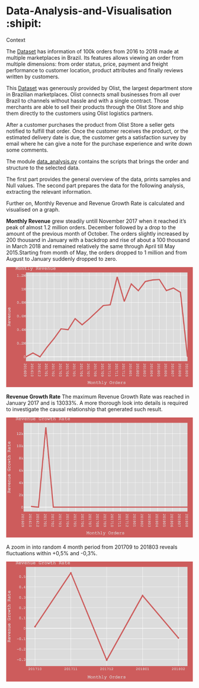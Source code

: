 # Data-Analysis-and-Visualisation :shipit:

Context

The [Dataset](https://www.kaggle.com/olistbr/brazilian-ecommerce) has information of 100k orders from 2016 to 2018 made at multiple marketplaces in Brazil. Its features allows viewing an order from multiple dimensions: from order status, price, payment and freight performance to customer location, product attributes and finally reviews written by customers.

This [Dataset](https://www.kaggle.com/olistbr/brazilian-ecommerce) was generously provided by Olist, the largest department store in Brazilian marketplaces. Olist connects small businesses from all over Brazil to channels without hassle and with a single contract. Those merchants are able to sell their products through the Olist Store and ship them directly to the customers using Olist logistics partners. 

After a customer purchases the product from Olist Store a seller gets notified to fulfill that order. Once the customer receives the product, or the estimated delivery date is due, the customer gets a satisfaction survey by email where he can give a note for the purchase experience and write down some comments.

The module [data_analysis.py](https://github.com/icodeitnl/Data-Analysis-and-Visualisation/blob/master/data_analysis.py) contains the scripts that brings the order and structure to the selected data.

The first part provides the general overview of the data, prints samples and Null values.
The second part prepares the data for the following analysis, extracting the relevant information.

Further on, Monthly Revenue and Revenue Growth Rate is calculated and visualised on a graph.

**Monthly Revenue** grew steadily untill November 2017 when it reached it’s peak of almost 1.2 million orders. December followed by a drop to the amount of the previous month of October. The orders slightly increased by 200 thousand in January with a backdrop and rise of about a 100 thousand in March 2018 and remained relatively the same through April till May 2015.Starting from month of May, the orders dropped to 1 million and from August to January suddenly dropped to zero.

<img src="https://github.com/icodeitnl/Data-Analysis-and-Visualisation/blob/master/MonthlyRevenue.png"/>

**Revenue Growth Rate**
The maximum Revenue Growth Rate was reached in January 2017 and is 13033%. A more thorough look into details is required to investigate the сausal relationship that generated such result.

<img src="https://github.com/icodeitnl/Data-Analysis-and-Visualisation/blob/master/RevenueGrowthRate201609.png"/>

A zoom in into random 4 month period from 201709 to 201803 reveals fluctuations within +0,5% and -0,3%.

<img src="https://github.com/icodeitnl/Data-Analysis-and-Visualisation/blob/master/RevenueGrowthRate201710.png"/>





